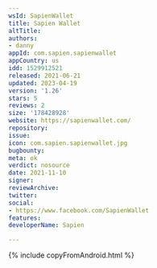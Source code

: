 ```yaml
---
wsId: SapienWallet
title: Sapien Wallet
altTitle: 
authors:
- danny
appId: com.sapien.sapienwallet
appCountry: us
idd: 1529912521
released: 2021-06-21
updated: 2023-04-19
version: '1.26'
stars: 5
reviews: 2
size: '178428928'
website: https://sapienwallet.com/
repository: 
issue: 
icon: com.sapien.sapienwallet.jpg
bugbounty: 
meta: ok
verdict: nosource
date: 2021-11-10
signer: 
reviewArchive: 
twitter: 
social:
- https://www.facebook.com/SapienWallet
features: 
developerName: Sapien

---
```


{% include copyFromAndroid.html %}
